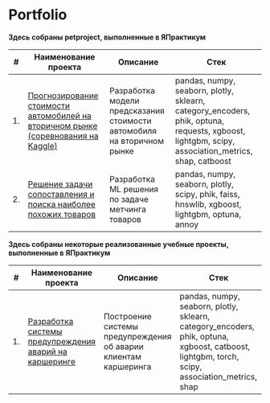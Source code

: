 # Portfolio

**Здесь собраны petproject, выполненные в ЯПрактикум**

| #  | Наименование проекта | Описание | Стек |
| -- | -------------------- | -------- | ---- |
| 1. | [Прогнозирование стоимости автомобилей на вторичном рынке (соревнования на Kaggle)](https://github.com/xswepp/Portfolio/tree/main/Forecasting%20the%20cost%20of%20cars%20on%20the%20secondary%20market) | Разработка модели предсказания стоимости автомобиля на вторичном рынке | pandas, numpy, seaborn, plotly, sklearn, category_encoders, phik, optuna, requests, xgboost, lightgbm, scipy, association_metrics, shap, catboost |
| 2. | [Решение задачи сопоставления и поиска наиболее похожих товаров](https://github.com/xswepp/Comparison-and-search-for-the-most-similar-products) | Разработка ML решения по задаче метчинга товаров | pandas, numpy, seaborn, plotly, scipy, phik, faiss, hnswlib, xgboost, lightgbm, optuna, annoy |

**Здесь собраны некоторые реализованные учебные проекты, выполненные в ЯПрактикум**

| #  | Наименование проекта | Описание | Стек |
| -- | -------------------- | -------- | ---- |
| 1. | [Разработка системы предупреждения аварий на каршеринге](https://github.com/xswepp/Portfolio/tree/main/Accident%20risk%20assessment%20system) | Построение системы предупреждения об аварии клиентам каршеринга | pandas, numpy, seaborn, plotly, sklearn, category_encoders, phik, optuna, xgboost, catboost, lightgbm, torch, scipy, association_metrics, shap |
